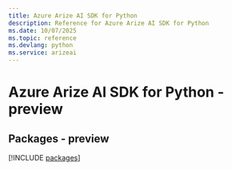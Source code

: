 ```yaml
---
title: Azure Arize AI SDK for Python
description: Reference for Azure Arize AI SDK for Python
ms.date: 10/07/2025
ms.topic: reference
ms.devlang: python
ms.service: arizeai
---
```

# Azure Arize AI SDK for Python - preview
## Packages - preview
[!INCLUDE [packages](arize-ai-index.md)]